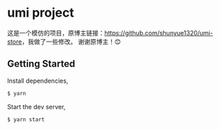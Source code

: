 # umi project
这是一个模仿的项目，原博主链接：<https://github.com/shunyue1320/umi-store>，我做了一些修改。
谢谢原博主！😊

## Getting Started

Install dependencies,

```bash
$ yarn
```

Start the dev server,

```bash
$ yarn start
```
